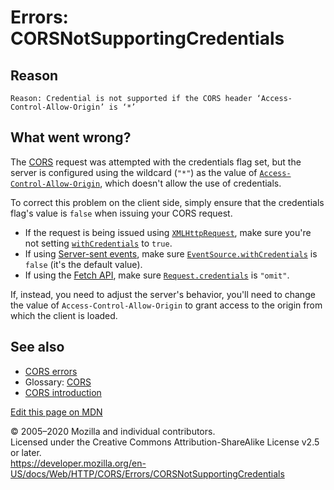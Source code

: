 Errors: CORSNotSupportingCredentials
====================================

Reason
------

    Reason: Credential is not supported if the CORS header ‘Access-Control-Allow-Origin’ is ‘*’

What went wrong?
----------------

The [CORS](https://developer.mozilla.org/en-US/docs/Glossary/CORS) request was attempted with the credentials flag set, but the server is configured using the wildcard (`"*"`) as the value of [`Access-Control-Allow-Origin`](../../headers/access-control-allow-origin), which doesn't allow the use of credentials.

To correct this problem on the client side, simply ensure that the credentials flag's value is `false` when issuing your CORS request.

-   If the request is being issued using [`XMLHttpRequest`](https://developer.mozilla.org/en-US/docs/Web/API/XMLHttpRequest), make sure you're not setting [`withCredentials`](https://developer.mozilla.org/en-US/docs/Web/API/XMLHttpRequest/withCredentials) to `true`.
-   If using [Server-sent events](https://developer.mozilla.org/en-US/docs/Web/API/Server-sent_events), make sure [`EventSource.withCredentials`](https://developer.mozilla.org/en-US/docs/Web/API/EventSource/withCredentials) is `false` (it's the default value).
-   If using the [Fetch API](https://developer.mozilla.org/en-US/docs/Web/API/Fetch_API), make sure [`Request.credentials`](https://developer.mozilla.org/en-US/docs/Web/API/Request/credentials) is `"omit"`.

If, instead, you need to adjust the server's behavior, you'll need to change the value of `Access-Control-Allow-Origin` to grant access to the origin from which the client is loaded.

See also
--------

-   [CORS errors](../errors)
-   Glossary: [CORS](https://developer.mozilla.org/en-US/docs/Glossary/CORS)
-   [CORS introduction](../../cors)

<a href="https://developer.mozilla.org/en-US/docs/Web/HTTP/CORS/Errors/CORSNotSupportingCredentials$edit" class="_attribution-link">Edit this page on MDN</a>

© 2005–2020 Mozilla and individual contributors.  
Licensed under the Creative Commons Attribution-ShareAlike License v2.5 or later.  
<a href="https://developer.mozilla.org/en-US/docs/Web/HTTP/CORS/Errors/CORSNotSupportingCredentials" class="_attribution-link">https://developer.mozilla.org/en-US/docs/Web/HTTP/CORS/Errors/CORSNotSupportingCredentials</a>
